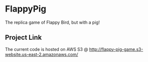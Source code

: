 # FlappyPig

The replica game of Flappy Bird, but with a pig! 

## Project Link

The current code is hosted on AWS S3 @ http://flappy-pig-game.s3-website.us-east-2.amazonaws.com/

